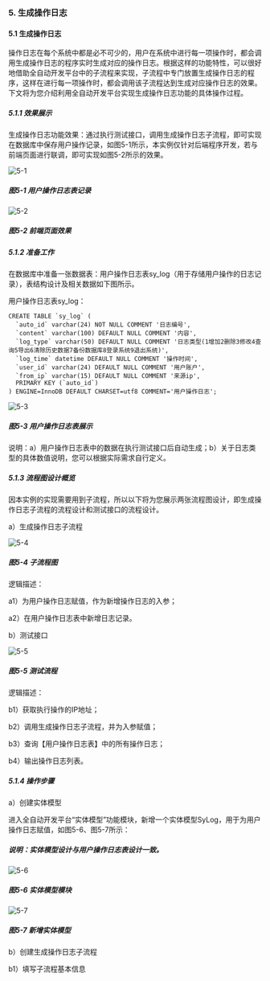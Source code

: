 ### 5. 生成操作日志

#### 5.1 生成操作日志

操作日志在每个系统中都是必不可少的，用户在系统中进行每一项操作时，都会调用生成操作日志的程序实时生成对应的操作日志。根据这样的功能特性，可以很好地借助全自动开发平台中的子流程来实现，子流程中专门放置生成操作日志的程序，这样在进行每一项操作时，都会调用该子流程达到生成对应操作日志的效果。下文将为您介绍利用全自动开发平台实现生成操作日志功能的具体操作过程。

##### 5.1.1 效果展示

生成操作日志功能效果：通过执行测试接口，调用生成操作日志子流程，即可实现在数据库中保存用户操作记录，如图5-1所示，本实例仅针对后端程序开发，若与前端页面进行联调，即可实现如图5-2所示的效果。

![5-1](https://www.feisuanyz.com/fsimage/alcj-image/systemlog/2_1.png)

##### 图5-1 用户操作日志表记录

![5-2](https://www.feisuanyz.com/fsimage/alcj-image/systemlog/2_2.png)

##### 图5-2 前端页面效果

##### 5.1.2 准备工作

在数据库中准备一张数据表：用户操作日志表sy_log（用于存储用户操作的日志记录），表结构设计及相关数据如下图所示。

用户操作日志表sy_log：

```
CREATE TABLE `sy_log` (
  `auto_id` varchar(24) NOT NULL COMMENT '日志编号',
  `content` varchar(100) DEFAULT NULL COMMENT '内容',
  `log_type` varchar(50) DEFAULT NULL COMMENT '日志类型(1增加2删除3修改4查询5导出6清除历史数据7备份数据库8登录系统9退出系统)',
  `log_time` datetime DEFAULT NULL COMMENT '操作时间',
  `user_id` varchar(24) DEFAULT NULL COMMENT '用户账户',
  `from_ip` varchar(15) DEFAULT NULL COMMENT '来源ip',
  PRIMARY KEY (`auto_id`)
) ENGINE=InnoDB DEFAULT CHARSET=utf8 COMMENT='用户操作日志';
```
![5-3](https://www.feisuanyz.com/fsimage/alcj-image/systemlog/3_1.png)

##### 图5-3 用户操作日志表展示

说明：a）用户操作日志表中的数据在执行测试接口后自动生成；b）关于日志类型的具体数值说明，您可以根据实际需求自行定义。

##### 5.1.3 流程图设计概览

因本实例的实现需要用到子流程，所以以下将为您展示两张流程图设计，即生成操作日志子流程的流程设计和测试接口的流程设计。

a）生成操作日志子流程

![5-4](https://www.feisuanyz.com/fsimage/alcj-image/systemlog/4_1.png)

##### 图5-4 子流程图

逻辑描述：

a1）为用户操作日志赋值，作为新增操作日志的入参；

a2）在用户操作日志表中新增日志记录。

b）测试接口

![5-5](https://www.feisuanyz.com/fsimage/alcj-image/systemlog/4_2.png)

##### 图5-5 测试流程

逻辑描述：

b1）获取执行操作的IP地址；

b2）调用生成操作日志子流程，并为入参赋值；

b3）查询【用户操作日志表】中的所有操作日志；

b4）输出操作日志列表。

##### 5.1.4 操作步骤

a）创建实体模型

进入全自动开发平台“实体模型”功能模块，新增一个实体模型SyLog，用于为用户操作日志赋值，如图5-6、图5-7所示：

##### 说明：实体模型设计与用户操作日志表设计一致。

![5-6](https://www.feisuanyz.com/fsimage/alcj-image/systemlog/5_1.png)

##### 图5-6 实体模型模块

![5-7](https://www.feisuanyz.com/fsimage/alcj-image/systemlog/5_2.png)

##### 图5-7 新增实体模型

b）创建生成操作日志子流程

b1）填写子流程基本信息
